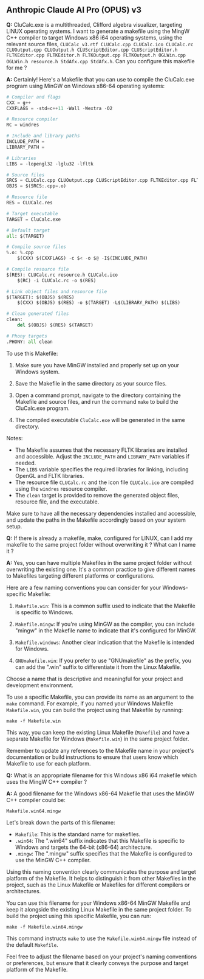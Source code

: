 ## Anthropic Claude AI Pro (OPUS) v3

**Q:** CluCalc.exe is a multithreaded, Clifford algebra visualizer, targeting LINUX operating systems. I want to generate a makefile using the MingW C++ compiler to target Windows x86 i64 operating systems, using the relevant source files, `CLUCalc_v3.rtf
CLUCalc.cpp
CLUCalc.ico
CLUCalc.rc
CLUOutput.cpp
CLUOutput.h
CLUScriptEditor.cpp
CLUScriptEditor.h
FLTKEditor.cpp
FLTKEditor.h
FLTKOutput.cpp
FLTKOutput.h
OGLWin.cpp
OGLWin.h
resource.h
StdAfx.cpp
StdAfx.h`. Can you configure this makefile for me ?

**A:** Certainly! Here's a Makefile that you can use to compile the CluCalc.exe program using MinGW on Windows x86-64 operating systems:

```python
# Compiler and flags
CXX = g++
CXXFLAGS = -std=c++11 -Wall -Wextra -O2

# Resource compiler
RC = windres

# Include and library paths
INCLUDE_PATH = 
LIBRARY_PATH = 

# Libraries
LIBS = -lopengl32 -lglu32 -lfltk

# Source files
SRCS = CLUCalc.cpp CLUOutput.cpp CLUScriptEditor.cpp FLTKEditor.cpp FLTKOutput.cpp OGLWin.cpp StdAfx.cpp
OBJS = $(SRCS:.cpp=.o)

# Resource file
RES = CLUCalc.res

# Target executable
TARGET = CluCalc.exe

# Default target
all: $(TARGET)

# Compile source files
%.o: %.cpp
	$(CXX) $(CXXFLAGS) -c $< -o $@ -I$(INCLUDE_PATH)

# Compile resource file
$(RES): CLUCalc.rc resource.h CLUCalc.ico
	$(RC) -i CLUCalc.rc -o $(RES)

# Link object files and resource file
$(TARGET): $(OBJS) $(RES)
	$(CXX) $(OBJS) $(RES) -o $(TARGET) -L$(LIBRARY_PATH) $(LIBS)

# Clean generated files
clean:
	del $(OBJS) $(RES) $(TARGET)

# Phony targets
.PHONY: all clean
```

To use this Makefile:

1. Make sure you have MinGW installed and properly set up on your Windows system.

2. Save the Makefile in the same directory as your source files.

3. Open a command prompt, navigate to the directory containing the Makefile and source files, and run the command `make` to build the CluCalc.exe program.

4. The compiled executable `CluCalc.exe` will be generated in the same directory.

Notes:
- The Makefile assumes that the necessary FLTK libraries are installed and accessible. Adjust the `INCLUDE_PATH` and `LIBRARY_PATH` variables if needed.
- The `LIBS` variable specifies the required libraries for linking, including OpenGL and FLTK libraries.
- The resource file `CLUCalc.rc` and the icon file `CLUCalc.ico` are compiled using the `windres` resource compiler.
- The `clean` target is provided to remove the generated object files, resource file, and the executable.

Make sure to have all the necessary dependencies installed and accessible, and update the paths in the Makefile accordingly based on your system setup.

**Q:** If there is already a makefile, make, configured for LINUX, can I add my makefile to the same project folder without overwriting it ? What can I name it ?

**A:** Yes, you can have multiple Makefiles in the same project folder without overwriting the existing one. It's a common practice to give different names to Makefiles targeting different platforms or configurations.

Here are a few naming conventions you can consider for your Windows-specific Makefile:

1. `Makefile.win`: This is a common suffix used to indicate that the Makefile is specific to Windows.

2. `Makefile.mingw`: If you're using MinGW as the compiler, you can include "mingw" in the Makefile name to indicate that it's configured for MinGW.

3. `Makefile.windows`: Another clear indication that the Makefile is intended for Windows.

4. `GNUmakefile.win`: If you prefer to use "GNUmakefile" as the prefix, you can add the ".win" suffix to differentiate it from the Linux Makefile.

Choose a name that is descriptive and meaningful for your project and development environment.

To use a specific Makefile, you can provide its name as an argument to the `make` command. For example, if you named your Windows Makefile `Makefile.win`, you can build the project using that Makefile by running:

```
make -f Makefile.win
```

This way, you can keep the existing Linux Makefile (`Makefile`) and have a separate Makefile for Windows (`Makefile.win`) in the same project folder.

Remember to update any references to the Makefile name in your project's documentation or build instructions to ensure that users know which Makefile to use for each platform.

**Q:** What is an appropriate filename for this Windows x86 i64 makefile which uses the MingW C++ compiler ?

**A:** A good filename for the Windows x86-64 Makefile that uses the MinGW C++ compiler could be:

```
Makefile.win64.mingw
```

Let's break down the parts of this filename:

- `Makefile`: This is the standard name for makefiles.
- `.win64`: The ".win64" suffix indicates that this Makefile is specific to Windows and targets the 64-bit (x86-64) architecture.
- `.mingw`: The ".mingw" suffix specifies that the Makefile is configured to use the MinGW C++ compiler.

Using this naming convention clearly communicates the purpose and target platform of the Makefile. It helps to distinguish it from other Makefiles in the project, such as the Linux Makefile or Makefiles for different compilers or architectures.

You can use this filename for your Windows x86-64 MinGW Makefile and keep it alongside the existing Linux Makefile in the same project folder. To build the project using this specific Makefile, you can run:

```
make -f Makefile.win64.mingw
```

This command instructs `make` to use the `Makefile.win64.mingw` file instead of the default `Makefile`.

Feel free to adjust the filename based on your project's naming conventions or preferences, but ensure that it clearly conveys the purpose and target platform of the Makefile.

